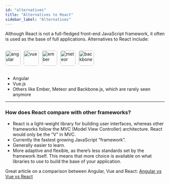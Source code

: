 ```yaml
---
id: "alternatives"
title: "Alternatives to React"
sidebar_label: "Alternatives"
---
```


Although React is not a full-fledged front-end JavaScript framework, it often is used as the base of full applications. Alternatives to React include:

<ul style="display: inline-flex; list-style: none; padding: 0;">
  <li><img src="/COMP-2913/img/company_logos/angular.png" alt="angular" style="width: 48px; margin-right: 10px; border-radius: 5px;" /></li>
  <li><img src="/COMP-2913/img/company_logos/vue.png" alt="vue" style="width: 48px; margin-right: 10px; border-radius: 5px;" /></li>
  <li><img src="/COMP-2913/img/company_logos/ember.png" alt="ember" style="width: 48px; margin-right: 10px; border-radius: 5px;" /></li>
  <li><img src="/COMP-2913/img/company_logos/meteor.png" alt="meteor" style="width: 48px; margin-right: 10px; border-radius: 5px;" /></li>
  <li><img src="/COMP-2913/img/company_logos/backbone.png" alt="backbone" style="width: 48px; margin-right: 10px; border-radius: 5px;" /></li>
</ul>

- Angular
- Vue.js
- Others like Ember, Meteor and Backbone.js, which are rarely seen anymore

---

### How does React compare with other frameworks?

- React is a light-weight library for building user interfaces, whereas other frameworks follow the MVC (Model View Controller) architecture. React would only be the “V” in MVC.
- Currently the fastest growing JavaScript “framework”.
- Generally easier to learn.
- More adaptive and flexible, as there’s less standards set by the framework itself. This means that more choice is available on what libraries to use to build the base of your application.

Great article on a comparison between Angular, Vue and React:
[Angular vs Vue vs React](https://www.codeinwp.com/blog/angular-vs-vue-vs-react/)

